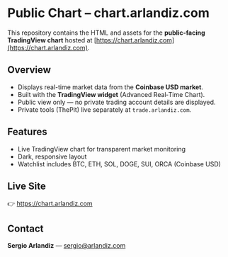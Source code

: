 # Public Chart – chart.arlandiz.com

This repository contains the HTML and assets for the **public-facing TradingView chart** hosted at [https://chart.arlandiz.com](https://chart.arlandiz.com).

## Overview
- Displays real-time market data from the **Coinbase USD market**.
- Built with the **TradingView widget** (Advanced Real‑Time Chart).
- Public view only — no private trading account details are displayed.
- Private tools (ThePit) live separately at `trade.arlandiz.com`.

## Features
- Live TradingView chart for transparent market monitoring
- Dark, responsive layout
- Watchlist includes BTC, ETH, SOL, DOGE, SUI, ORCA (Coinbase USD)

## Live Site
👉 https://chart.arlandiz.com

## Contact
**Sergio Arlandiz** — sergio@arlandiz.com
